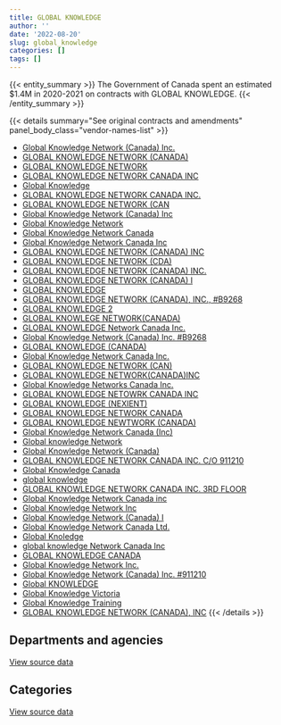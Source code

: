 ```yaml
---
title: GLOBAL KNOWLEDGE
author: ''
date: '2022-08-20'
slug: global_knowledge
categories: []
tags: []
---
```


<script src="/rmarkdown-libs/htmlwidgets/htmlwidgets.js"></script>
<link href="/rmarkdown-libs/datatables-css/datatables-crosstalk.css" rel="stylesheet" />
<script src="/rmarkdown-libs/datatables-binding/datatables.js"></script>
<script src="/rmarkdown-libs/jquery/jquery-3.6.0.min.js"></script>
<link href="/rmarkdown-libs/dt-core-bootstrap/css/dataTables.bootstrap.min.css" rel="stylesheet" />
<link href="/rmarkdown-libs/dt-core-bootstrap/css/dataTables.bootstrap.extra.css" rel="stylesheet" />
<script src="/rmarkdown-libs/dt-core-bootstrap/js/jquery.dataTables.min.js"></script>
<script src="/rmarkdown-libs/dt-core-bootstrap/js/dataTables.bootstrap.min.js"></script>
<link href="/rmarkdown-libs/crosstalk/css/crosstalk.min.css" rel="stylesheet" />
<script src="/rmarkdown-libs/crosstalk/js/crosstalk.min.js"></script>
<script src="/rmarkdown-libs/htmlwidgets/htmlwidgets.js"></script>
<link href="/rmarkdown-libs/datatables-css/datatables-crosstalk.css" rel="stylesheet" />
<script src="/rmarkdown-libs/datatables-binding/datatables.js"></script>
<script src="/rmarkdown-libs/jquery/jquery-3.6.0.min.js"></script>
<link href="/rmarkdown-libs/dt-core-bootstrap/css/dataTables.bootstrap.min.css" rel="stylesheet" />
<link href="/rmarkdown-libs/dt-core-bootstrap/css/dataTables.bootstrap.extra.css" rel="stylesheet" />
<script src="/rmarkdown-libs/dt-core-bootstrap/js/jquery.dataTables.min.js"></script>
<script src="/rmarkdown-libs/dt-core-bootstrap/js/dataTables.bootstrap.min.js"></script>
<link href="/rmarkdown-libs/crosstalk/css/crosstalk.min.css" rel="stylesheet" />
<script src="/rmarkdown-libs/crosstalk/js/crosstalk.min.js"></script>

{{< entity_summary >}}
The Government of Canada spent an estimated \$1.4M in 2020-2021 on contracts with GLOBAL KNOWLEDGE.
{{< /entity_summary >}}

{{< details summary="See original contracts and amendments" panel_body_class="vendor-names-list" >}}
- [Global Knowledge Network (Canada) Inc.](https://search.open.canada.ca/en/ct/?sort=contract_value_f%20desc&page=1&search_text=%22Global%20Knowledge%20Network%20%28Canada%29%20Inc.%22)
- [GLOBAL KNOWLEDGE NETWORK (CANADA)](https://search.open.canada.ca/en/ct/?sort=contract_value_f%20desc&page=1&search_text=%22GLOBAL%20KNOWLEDGE%20NETWORK%20%28CANADA%29%22)
- [GLOBAL KNOWLEDGE NETWORK](https://search.open.canada.ca/en/ct/?sort=contract_value_f%20desc&page=1&search_text=%22GLOBAL%20KNOWLEDGE%20NETWORK%22)
- [GLOBAL KNOWLEDGE NETWORK CANADA INC](https://search.open.canada.ca/en/ct/?sort=contract_value_f%20desc&page=1&search_text=%22GLOBAL%20KNOWLEDGE%20NETWORK%20CANADA%20INC%22)
- [Global Knowledge](https://search.open.canada.ca/en/ct/?sort=contract_value_f%20desc&page=1&search_text=%22Global%20Knowledge%22)
- [GLOBAL KNOWLEDGE NETWORK CANADA INC.](https://search.open.canada.ca/en/ct/?sort=contract_value_f%20desc&page=1&search_text=%22GLOBAL%20KNOWLEDGE%20NETWORK%20CANADA%20INC.%22)
- [GLOBAL KNOWLEDGE NETWORK (CAN](https://search.open.canada.ca/en/ct/?sort=contract_value_f%20desc&page=1&search_text=%22GLOBAL%20KNOWLEDGE%20NETWORK%20%28CAN%22)
- [Global Knowledge Network (Canada) Inc](https://search.open.canada.ca/en/ct/?sort=contract_value_f%20desc&page=1&search_text=%22Global%20Knowledge%20Network%20%28Canada%29%20Inc%22)
- [Global Knowledge Network](https://search.open.canada.ca/en/ct/?sort=contract_value_f%20desc&page=1&search_text=%22Global%20Knowledge%20Network%22)
- [Global Knowledge Network Canada](https://search.open.canada.ca/en/ct/?sort=contract_value_f%20desc&page=1&search_text=%22Global%20Knowledge%20Network%20Canada%22)
- [Global Knowledge Network Canada Inc](https://search.open.canada.ca/en/ct/?sort=contract_value_f%20desc&page=1&search_text=%22Global%20Knowledge%20Network%20Canada%20Inc%22)
- [GLOBAL KNOWLEDGE NETWORK (CANADA) INC](https://search.open.canada.ca/en/ct/?sort=contract_value_f%20desc&page=1&search_text=%22GLOBAL%20KNOWLEDGE%20NETWORK%20%28CANADA%29%20INC%22)
- [GLOBAL KNOWLEDGE NETWORK (CDA)](https://search.open.canada.ca/en/ct/?sort=contract_value_f%20desc&page=1&search_text=%22GLOBAL%20KNOWLEDGE%20NETWORK%20%28CDA%29%22)
- [GLOBAL KNOWLEDGE NETWORK (CANADA) INC.](https://search.open.canada.ca/en/ct/?sort=contract_value_f%20desc&page=1&search_text=%22GLOBAL%20KNOWLEDGE%20NETWORK%20%28CANADA%29%20INC.%22)
- [GLOBAL KNOWLEDGE NETWORK (CANADA) I](https://search.open.canada.ca/en/ct/?sort=contract_value_f%20desc&page=1&search_text=%22GLOBAL%20KNOWLEDGE%20NETWORK%20%28CANADA%29%20I%22)
- [GLOBAL KNOWLEDGE](https://search.open.canada.ca/en/ct/?sort=contract_value_f%20desc&page=1&search_text=%22GLOBAL%20KNOWLEDGE%22)
- [GLOBAL KNOWLEDGE NETWORK (CANADA), INC., \#B9268](https://search.open.canada.ca/en/ct/?sort=contract_value_f%20desc&page=1&search_text=%22GLOBAL%20KNOWLEDGE%20NETWORK%20%28CANADA%29%2c%20INC.%2c%20%23B9268%22)
- [GLOBAL KNOWLEDGE 2](https://search.open.canada.ca/en/ct/?sort=contract_value_f%20desc&page=1&search_text=%22GLOBAL%20KNOWLEDGE%202%22)
- [GLOBAL KNOWLEGE NETWORK(CANADA)](https://search.open.canada.ca/en/ct/?sort=contract_value_f%20desc&page=1&search_text=%22GLOBAL%20KNOWLEGE%20NETWORK%28CANADA%29%22)
- [GLOBAL KNOWLEDGE Network Canada Inc.](https://search.open.canada.ca/en/ct/?sort=contract_value_f%20desc&page=1&search_text=%22GLOBAL%20KNOWLEDGE%20Network%20Canada%20Inc.%22)
- [Global Knowledge Network (Canada) Inc. #B9268](https://search.open.canada.ca/en/ct/?sort=contract_value_f%20desc&page=1&search_text=%22Global%20Knowledge%20Network%20%28Canada%29%20Inc.%20%23B9268%22)
- [GLOBAL KNOWLEDGE (CANADA)](https://search.open.canada.ca/en/ct/?sort=contract_value_f%20desc&page=1&search_text=%22GLOBAL%20KNOWLEDGE%20%28CANADA%29%22)
- [Global Knowledge Network Canada Inc.](https://search.open.canada.ca/en/ct/?sort=contract_value_f%20desc&page=1&search_text=%22Global%20Knowledge%20Network%20Canada%20Inc.%22)
- [GLOBAL KNOWLEDGE NETWORK (CAN)](https://search.open.canada.ca/en/ct/?sort=contract_value_f%20desc&page=1&search_text=%22GLOBAL%20KNOWLEDGE%20NETWORK%20%28CAN%29%22)
- [GLOBAL KNOWLEDGE NETWORK(CANADA)INC](https://search.open.canada.ca/en/ct/?sort=contract_value_f%20desc&page=1&search_text=%22GLOBAL%20KNOWLEDGE%20NETWORK%28CANADA%29INC%22)
- [Global Knowledge Networks Canada Inc.](https://search.open.canada.ca/en/ct/?sort=contract_value_f%20desc&page=1&search_text=%22Global%20Knowledge%20Networks%20Canada%20Inc.%22)
- [GLOBAL KNOWLEDGE NETOWRK CANADA INC](https://search.open.canada.ca/en/ct/?sort=contract_value_f%20desc&page=1&search_text=%22GLOBAL%20KNOWLEDGE%20NETOWRK%20CANADA%20INC%22)
- [GLOBAL KNOWLEDGE (NEXIENT)](https://search.open.canada.ca/en/ct/?sort=contract_value_f%20desc&page=1&search_text=%22GLOBAL%20KNOWLEDGE%20%28NEXIENT%29%22)
- [GLOBAL KNOWLEDGE NETWORK CANADA](https://search.open.canada.ca/en/ct/?sort=contract_value_f%20desc&page=1&search_text=%22GLOBAL%20KNOWLEDGE%20NETWORK%20CANADA%22)
- [GLOBAL KNOWLEDGE NEWTWORK (CANADA)](https://search.open.canada.ca/en/ct/?sort=contract_value_f%20desc&page=1&search_text=%22GLOBAL%20KNOWLEDGE%20NEWTWORK%20%28CANADA%29%22)
- [Global Knowledge Network Canada (Inc)](https://search.open.canada.ca/en/ct/?sort=contract_value_f%20desc&page=1&search_text=%22Global%20Knowledge%20Network%20Canada%20%28Inc%29%22)
- [Global knowledge Network](https://search.open.canada.ca/en/ct/?sort=contract_value_f%20desc&page=1&search_text=%22Global%20knowledge%20Network%22)
- [Global Knowledge Network (Canada)](https://search.open.canada.ca/en/ct/?sort=contract_value_f%20desc&page=1&search_text=%22Global%20Knowledge%20Network%20%28Canada%29%22)
- [GLOBAL KNOWLEDGE NETWORK CANADA INC. C/O 911210](https://search.open.canada.ca/en/ct/?sort=contract_value_f%20desc&page=1&search_text=%22GLOBAL%20KNOWLEDGE%20NETWORK%20CANADA%20INC.%20C%2fO%20911210%22)
- [Global Knowledge Canada](https://search.open.canada.ca/en/ct/?sort=contract_value_f%20desc&page=1&search_text=%22Global%20Knowledge%20Canada%22)
- [global knowledge](https://search.open.canada.ca/en/ct/?sort=contract_value_f%20desc&page=1&search_text=%22global%20knowledge%22)
- [GLOBAL KNOWLEDGE NETWORK CANADA INC. 3RD FLOOR](https://search.open.canada.ca/en/ct/?sort=contract_value_f%20desc&page=1&search_text=%22GLOBAL%20KNOWLEDGE%20NETWORK%20CANADA%20INC.%203RD%20FLOOR%22)
- [Global Knowledge Network Canada inc](https://search.open.canada.ca/en/ct/?sort=contract_value_f%20desc&page=1&search_text=%22Global%20Knowledge%20Network%20Canada%20inc%22)
- [Global Knowledge Network Inc](https://search.open.canada.ca/en/ct/?sort=contract_value_f%20desc&page=1&search_text=%22Global%20Knowledge%20Network%20Inc%22)
- [Global Knowledge Network (Canada) I](https://search.open.canada.ca/en/ct/?sort=contract_value_f%20desc&page=1&search_text=%22Global%20Knowledge%20Network%20%28Canada%29%20I%22)
- [Global Knowledge Network Canada Ltd.](https://search.open.canada.ca/en/ct/?sort=contract_value_f%20desc&page=1&search_text=%22Global%20Knowledge%20Network%20Canada%20Ltd.%22)
- [Global Knoledge](https://search.open.canada.ca/en/ct/?sort=contract_value_f%20desc&page=1&search_text=%22Global%20Knoledge%22)
- [global knowledge Network Canada Inc](https://search.open.canada.ca/en/ct/?sort=contract_value_f%20desc&page=1&search_text=%22global%20knowledge%20Network%20Canada%20Inc%22)
- [GLOBAL KNOWLEDGE CANADA](https://search.open.canada.ca/en/ct/?sort=contract_value_f%20desc&page=1&search_text=%22GLOBAL%20KNOWLEDGE%20CANADA%22)
- [Global Knowledge Network Inc.](https://search.open.canada.ca/en/ct/?sort=contract_value_f%20desc&page=1&search_text=%22Global%20Knowledge%20Network%20Inc.%22)
- [Global Knowledge Network (Canada) Inc. #911210](https://search.open.canada.ca/en/ct/?sort=contract_value_f%20desc&page=1&search_text=%22Global%20Knowledge%20Network%20%28Canada%29%20Inc.%20%23911210%22)
- [Global KNOWLEDGE](https://search.open.canada.ca/en/ct/?sort=contract_value_f%20desc&page=1&search_text=%22Global%20KNOWLEDGE%22)
- [Global Knowledge Victoria](https://search.open.canada.ca/en/ct/?sort=contract_value_f%20desc&page=1&search_text=%22Global%20Knowledge%20Victoria%22)
- [Global Knowledge Training](https://search.open.canada.ca/en/ct/?sort=contract_value_f%20desc&page=1&search_text=%22Global%20Knowledge%20Training%22)
- [GLOBAL KNOWLEDGE NETWORK (CANADA), INC](https://search.open.canada.ca/en/ct/?sort=contract_value_f%20desc&page=1&search_text=%22GLOBAL%20KNOWLEDGE%20NETWORK%20%28CANADA%29%2c%20INC%22)
{{< /details >}}

## Departments and agencies

<div id="htmlwidget-1" style="width:100%;height:auto;" class="datatables html-widget"></div>
<script type="application/json" data-for="htmlwidget-1">{"x":{"style":"bootstrap","filter":"none","vertical":false,"data":[["<a href=\"/departments/aafc-aac/\">Agriculture and Agri-Food Canada<\/a>","<a href=\"/departments/aandc-aadnc/\">Crown-Indigenous Relations and Northern Affairs Canada<\/a>","<a href=\"/departments/atssc-scdata/\">Administrative Tribunals Support Service of Canada<\/a>","<a href=\"/departments/cas-satj/\">Courts Administration Service<\/a>","<a href=\"/departments/cbsa-asfc/\">Canada Border Services Agency<\/a>","<a href=\"/departments/ced-dec/\">Canada Economic Development for Quebec Regions<\/a>","<a href=\"/departments/cfia-acia/\">Canadian Food Inspection Agency<\/a>","<a href=\"/departments/cgc-ccg/\">Canadian Grain Commission<\/a>","<a href=\"/departments/cic/\">Immigration, Refugees and Citizenship Canada<\/a>","<a href=\"/departments/cra-arc/\">Canada Revenue Agency<\/a>","<a href=\"/departments/crtc/\">Canadian Radio-television and Telecommunications Commission<\/a>","<a href=\"/departments/csc-scc/\">Correctional Service of Canada<\/a>","<a href=\"/departments/dfatd-maecd/\">Global Affairs Canada<\/a>","<a href=\"/departments/dfo-mpo/\">Fisheries and Oceans Canada<\/a>","<a href=\"/departments/dnd-mdn/\">National Defence<\/a>","<a href=\"/departments/ec/\">Environment and Climate Change Canada<\/a>","<a href=\"/departments/esdc-edsc/\">Employment and Social Development Canada<\/a>","<a href=\"/departments/hc-sc/\">Health Canada<\/a>","<a href=\"/departments/iaac-aeic/\">Impact Assessment Agency of Canada<\/a>","<a href=\"/departments/ic/\">Innovation, Science and Economic Development Canada<\/a>","<a href=\"/departments/isc-sac/\">Indigenous Services Canada<\/a>","<a href=\"/departments/lac-bac/\">Library and Archives Canada<\/a>","<a href=\"/departments/nrcan-rncan/\">Natural Resources Canada<\/a>","<a href=\"/departments/nserc-crsng/\">Natural Sciences and Engineering Research Council of Canada<\/a>","<a href=\"/departments/pco-bcp/\">Privy Council Office<\/a>","<a href=\"/departments/ppsc-sppc/\">Public Prosecution Service of Canada<\/a>","<a href=\"/departments/psc-cfp/\">Public Service Commission of Canada<\/a>","<a href=\"/departments/pwgsc-tpsgc/\">Public Services and Procurement Canada<\/a>","<a href=\"/departments/rcmp-grc/\">Royal Canadian Mounted Police<\/a>","<a href=\"/departments/ssc-spc/\">Shared Services Canada<\/a>","<a href=\"/departments/tbs-sct/\">Treasury Board of Canada Secretariat<\/a>","<a href=\"/departments/tc/\">Transport Canada<\/a>","<a href=\"/departments/vac-acc/\">Veterans Affairs Canada<\/a>","<a href=\"/departments/wd-deo/\">Western Economic Diversification Canada<\/a>"],[null,78778.23,15481,null,24088.53,null,null,28754.25,null,33596.64,null,13560,null,15820,687098.5,18306,90110.2,62855.83,null,45829.45,null,6074.94,34727.38,null,22600,null,24973,11865,91339.33,596104.37,null,null,null,null],[66454.5,39452.03,null,null,102254.51,23891.81,null,24995.25,null,null,16780.5,null,13650.4,33801,721575.75,45702.85,113726.55,85720.42,18025.76,37050.98,447.49,27676.81,null,null,null,null,19042.16,20631,175923.41,1156642.68,27120,null,46770.5,null],[null,35279.44,null,33614.11,46299.09,null,null,null,null,null,23487.18,14900.55,14949.9,null,741441.29,19499.76,37580.24,78976.45,null,9562.09,23397.39,null,null,6898.94,24860,null,null,18140,92992.77,1839580.84,null,null,null,10815],[null,1150.69,null,242.36,66181.96,null,16519.58,42449.53,13790.52,21470,null,574.5,null,0,557884.83,32684.95,172189.62,78061.78,null,39879.96,1150.69,null,27572,16141.76,null,11029.59,null,null,10435.3,49191.86,null,53675,148837.31,null]],"container":"<table class=\"table table-striped table-hover row-border order-column display\">\n  <thead>\n    <tr>\n      <th>Department<\/th>\n      <th>2017-2018<\/th>\n      <th>2018-2019<\/th>\n      <th>2019-2020<\/th>\n      <th>2020-2021<\/th>\n    <\/tr>\n  <\/thead>\n<\/table>","options":{"order":[[4,"desc"]],"pageLength":10,"autoWidth":true,"columnDefs":[{"targets":1,"render":"function(data, type, row, meta) {\n    return type !== 'display' ? data : DTWidget.formatCurrency(data, \"$\", 2, 3, \",\", \".\", true, null);\n  }"},{"targets":2,"render":"function(data, type, row, meta) {\n    return type !== 'display' ? data : DTWidget.formatCurrency(data, \"$\", 2, 3, \",\", \".\", true, null);\n  }"},{"targets":3,"render":"function(data, type, row, meta) {\n    return type !== 'display' ? data : DTWidget.formatCurrency(data, \"$\", 2, 3, \",\", \".\", true, null);\n  }"},{"targets":4,"render":"function(data, type, row, meta) {\n    return type !== 'display' ? data : DTWidget.formatCurrency(data, \"$\", 2, 3, \",\", \".\", true, null);\n  }"},{"width":"16%","targets":[1,2,3,4]},{"className":"dt-right","targets":[1,2,3,4]}],"orderClasses":false}},"evals":["options.columnDefs.0.render","options.columnDefs.1.render","options.columnDefs.2.render","options.columnDefs.3.render"],"jsHooks":[]}</script>
<p class="text-right">
<a href="https://github.com/GoC-Spending/contracts-data/tree/main/data/out/vendors/global_knowledge/summary_by_fiscal_year_by_department.csv" class="source-data-link btn btn-link">View source data</a>
</p>

## Categories

<div id="htmlwidget-2" style="width:100%;height:auto;" class="datatables html-widget"></div>
<script type="application/json" data-for="htmlwidget-2">{"x":{"style":"bootstrap","filter":"none","vertical":false,"data":[["<a href=\"/categories/1_facilities_and_construction/\">Facilities and construction<\/a>","<a href=\"/categories/2_professional_services/\">Professional services<\/a>","<a href=\"/categories/3_information_technology/\">Information technology<\/a>","<a href=\"/categories/9_human_capital/\">Human capital<\/a>",null],[null,109551.06,130718.44,1647765.91,13927.25],[30809.45,146925.87,323832.84,2315768.19,null],[null,null,306644.91,2765630.13,null],[null,124199.92,31818.03,1177523.85,27572]],"container":"<table class=\"table table-striped table-hover row-border order-column display\">\n  <thead>\n    <tr>\n      <th>Category<\/th>\n      <th>2017-2018<\/th>\n      <th>2018-2019<\/th>\n      <th>2019-2020<\/th>\n      <th>2020-2021<\/th>\n    <\/tr>\n  <\/thead>\n<\/table>","options":{"order":[[4,"desc"]],"dom":"t","pageLength":30,"autoWidth":true,"columnDefs":[{"targets":1,"render":"function(data, type, row, meta) {\n    return type !== 'display' ? data : DTWidget.formatCurrency(data, \"$\", 2, 3, \",\", \".\", true, null);\n  }"},{"targets":2,"render":"function(data, type, row, meta) {\n    return type !== 'display' ? data : DTWidget.formatCurrency(data, \"$\", 2, 3, \",\", \".\", true, null);\n  }"},{"targets":3,"render":"function(data, type, row, meta) {\n    return type !== 'display' ? data : DTWidget.formatCurrency(data, \"$\", 2, 3, \",\", \".\", true, null);\n  }"},{"targets":4,"render":"function(data, type, row, meta) {\n    return type !== 'display' ? data : DTWidget.formatCurrency(data, \"$\", 2, 3, \",\", \".\", true, null);\n  }"},{"width":"16%","targets":[1,2,3,4]},{"className":"dt-right","targets":[1,2,3,4]}],"orderClasses":false,"lengthMenu":[10,25,30,50,100]}},"evals":["options.columnDefs.0.render","options.columnDefs.1.render","options.columnDefs.2.render","options.columnDefs.3.render"],"jsHooks":[]}</script>
<p class="text-right">
<a href="https://github.com/GoC-Spending/contracts-data/tree/main/data/out/vendors/global_knowledge/summary_by_fiscal_year_by_category.csv" class="source-data-link btn btn-link">View source data</a>
</p>
